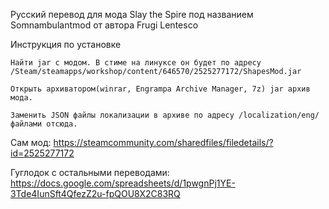 Русский перевод для мода Slay the Spire под названием Somnambulantmod от автора Frugi Lentesco


Инструкция по установке

    Найти jar с модом. В стиме на линуксе он будет по адресу /Steam/steamapps/workshop/content/646570/2525277172/ShapesMod.jar

    Открыть архиватором(winrar, Engrampa Archive Manager, 7z) jar архив мода. 

    Заменить JSON файлы локализации в архиве по адресу /localization/eng/ файлами отсюда.

Сам мод: https://steamcommunity.com/sharedfiles/filedetails/?id=2525277172

Гуглодок с остальными переводами: https://docs.google.com/spreadsheets/d/1pwgnPj1YE-3Tde4IunSft4QfezZ2u-fpQOU8X2C83RQ

